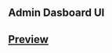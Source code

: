 ## Admin Dasboard UI

## <a target="_blank" href="https://furkansimw.github.io/Admin-Dasboard-UI/">Preview</a>
